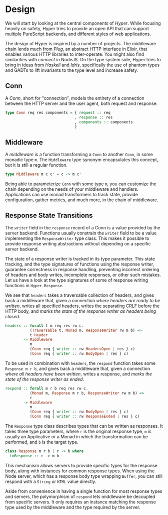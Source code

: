 # Design

We will start by looking at the central components of *Hyper*. While focusing
heavily on safety, Hyper tries to provide an open API that can support multiple
PureScript backends, and different styles of web applications.

The design of Hyper is inspired by a number of projects. The middleware chain
lends much from _Plug_, an abstract HTTP interface in Elixir, that enables
various HTTP libraries to inter-operate. You might also find similarities with
_connect_ in NodeJS. On the type system side, Hyper tries to bring in ideas
from _Haskell_ and _Idris_, specifically the use of phantom types and GADTs to
lift invariants to the type level and increase safety.

## Conn

A *Conn*, short for "connection", models the entirety of a connection
between the HTTP server and the user agent, both request and
response.

``` purescript
type Conn req res components = { request :: req
                               , response :: res
                               , components :: components
                               }
```

## Middleware

A *middleware* is a function transforming a `Conn` to another `Conn`,
in some monadic type `m`. The `Middleware` type synonym encapsulates
this concept, but it is still a regular function.

``` purescript
type Middleware m c c' = c -> m c'
```

Being able to parameterize `Conn` with some type `m`, you can customize the
chain depending on the needs of your middleware and handlers. Applications
can use monad transformers to track state, provide configuration, gather
metrics, and much more, in the chain of middleware.

## Response State Transitions

The `writer` field in the `response` record of a Conn is a value provided by
the server backend. Functions usually constrain the `writer` field to be a
value implementing the `ResponseWriter` type class. This makes it possible to
provide response writing abstractions without depending on a specific server
backend.

The state of a response writer is tracked in its type parameter. This
state tracking, and the type signatures of functions using the
response writer, guarantee correctness in response handling,
preventing incorrect ordering of headers and body writes, incomplete
responses, or other such mistakes. Let us have a look at the type
signatures of some of response writing functions in `Hyper.Response`.

We see that `headers` takes a traversable collection of headers, and gives
back a middleware that, given a connection *where headers are ready to be
written*, writes all specified headers, writes the separating CRLF before the
HTTP body, and *marks the state of the response writer as headers being closed*.

``` purescript
headers :: forall t m req res rw c.
           (Traversable t, Monad m, ResponseWriter rw m b) =>
           t Header
        -> Middleware
           m
           (Conn req { writer :: rw HeadersOpen | res } c)
           (Conn req { writer :: rw BodyOpen | res } c)
```

To be used in combination with `headers`, the `respond` function takes
some `Response m r b`, and gives back a middleware that, given a
connection *where all headers have been written*, writes a response,
and *marks the state of the response writer as ended*.

``` purescript
respond :: forall m r b req res rw c.
           (Monad m, Response m r b, ResponseWriter rw m b) =>
           r
        -> Middleware
           m
           (Conn req { writer :: rw BodyOpen | res } c)
           (Conn req { writer :: rw ResponseEnded | res } c)
```

The `Response` type class describes types that can be written as responses.  It
takes three type parameters, where `r` is the original response type, `m` is
usually an Applicative or a Monad in which the transformation can be performed,
and `b` is the target type.

``` purescript
class Response m r b | r -> b where
  toResponse :: r -> m b
```

This mechanism allows servers to provide specific types for the response body,
along with instances for common response types. When using the Node server,
which has a response body type wrapping `Buffer`, you can still respond with
a `String` or `HTML` value directly.

Aside from convenience in having a single function for most response types and
servers, the polymorphism of `respond` lets middleware be decoupled from
specific servers. It only requires an instance matching the response type used
by the middleware and the type required by the server.


